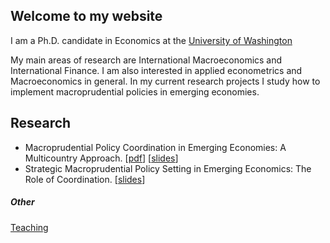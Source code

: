 ## Welcome to my website
I am a Ph.D. candidate in Economics at the [University of Washington](https://econ.washington.edu)

My main areas of research are International Macroeconomics and International Finance. I am also interested in applied econometrics and Macroeconomics in general. In my current research projects I study how to implement macroprudential policies in emerging economies. 

## Research

- Macroprudential Policy Coordination in Emerging Economies: A Multicountry Approach. \[[pdf](/files/papers/MaPToyStatic.pdf)\] \[[slides](/files/papers/MaPToySlidesApr15_GeneralExamCamiloGranados.pdf)\]
- Strategic Macroprudential Policy Setting in Emerging Economics: The Role of Coordination. \[[slides](/files/papers/MaPdynSlides_JulyWorkshop.pdf)\]

##### Other 
[Teaching](./otherpage.html)

